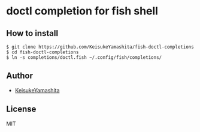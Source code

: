 # doctl completion for fish shell

## How to install

```console
$ git clone https://github.com/KeisukeYamashita/fish-doctl-completions
$ cd fish-doctl-completions
$ ln -s completions/doctl.fish ~/.config/fish/completions/
```

## Author

* [KeisukeYamashita](https://github.com/KeisukeYamashita)

## License

MIT
